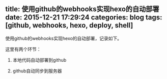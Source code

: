 title: 使用github的webhooks实现hexo的自动部署
date: 2015-12-21 17:29:24
categories: blog
tags: [github, webhooks, hexo, deploy, shell]
---
使用github的webhooks实现hexo的自动部署，记录如下。

<!--more-->

这里有两个环节：

1. 本地代码自动部署到github

2. github自动同步到服务器

